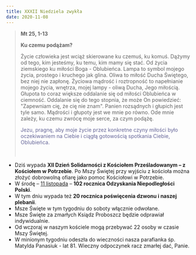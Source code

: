 ```yaml
---
title: XXXII Niedziela zwykła
date: 2020-11-08
---
```


> **Mt 25, 1-13**
>
> **Ku czemu podążam?**
>
> Życie człowieka jest wciąż skierowane ku czemuś, ku komuś. Dążymy od tego, kim jesteśmy, ku temu, kim mamy się stać. Od życia ziemskiego ku miłości Boga - Oblubieńca. Lampa to symbol mojego życia, prostego i kruchego jak glina. Oliwa to miłość Ducha Świętego, bez niej nie zapłonę. Życiowa mądrość i roztropność to napełnianie mojego życia, wnętrza, mojej lampy - oliwą Ducha, Jego miłością. Głupota to coraz większe oddalanie się od miłości Oblubieńca w ciemność. Oddalanie się do tego stopnia, że może On powiedzieć: "Zapewniam cię, że cię nie znam". Panien rozsądnych i głupich jest tyle samo. Mądrości i głupoty jest we mnie po równo. Ode mnie zależy, ku czemu zwrócę moje serce, za czym podążę.
>
> <span style="color: #666699;">Jezu, pragnę, aby moje życie przez konkretne czyny miłości było oczekiwaniem na Ciebie i ciągłą gotowością spotkania Ciebie, Oblubieńca. </span>
>
> &nbsp;

- Dziś wypada **XII Dzień Solidarności z Kościołem Prześladowanym – z Kościołem w Potrzebie**. Po Mszy Świętej przy wyjściu z kościoła można złożyć dobrowolną ofiarę jako pomoc Kościołowi w Potrzebie.
- W środę – <u>11 listopada</u> – **102 rocznica Odzyskania Niepodległości Polski**.
- W tym dniu wypada też **20 rocznica poświęcenia dzwonu i naszej plebanii**.
- Msze Święte w tym tygodniu do soboty włącznie odwołane.
- Msze Święte za zmarłych Ksiądz Proboszcz będzie odprawiał indywidualnie.
- Od wczoraj w naszym kościele mogą przebywać 22 osoby w czasie Mszy Świętej.
- W minionym tygodniu odeszła do wieczności nasza parafianka śp. Matylda Panasiuk - lat 81. Wieczny odpoczynek racz zmarłej dać, Panie.

